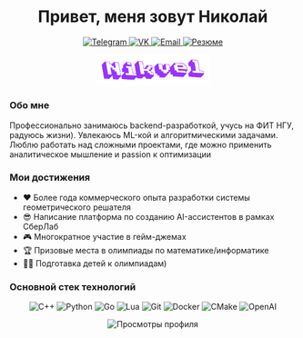
<h1 align="center">Привет, меня зовут Николай</h1>
<p align="center">
  <a href="https://t.me/Nikvel1">
    <img src="https://img.shields.io/badge/Telegram-2CA5E0?style=for-the-badge&logo=telegram&logoColor=white" alt="Telegram"/>
  </a>
  <a href="https://vk.com/nikvel1">
    <img src="https://img.shields.io/badge/ВКонтакте-0077FF?style=for-the-badge&logo=vk&logoColor=white" alt="VK"/>
  </a>
  <a href="mailto:n.solomennikov@g.nsu.ru">
    <img src="https://img.shields.io/badge/n.solomennikov@g.nsu.ru-D14836?style=for-the-badge&logo=gmail&logoColor=white" alt="Email">
  </a>
  <a href="/docs/Соломенников Николай - резюме.pdf">
    <img src="https://img.shields.io/badge/Резюме-4285F4?style=for-the-badge&logo=adobe-acrobat-reader&logoColor=white" alt="Резюме">
  </a>
</p>

<div align="center">
  <img src="/nikvel.gif?raw=true" alt="Анимированный никнейм" width="200"/>
</div>

### **Обо мне**
Профессионально занимаюсь backend-разработкой, учусь на ФИТ НГУ, радуюсь жизни). Увлекаюсь ML-кой и алгоритмическими задачами. Люблю работать над сложными проектами, где можно применить аналитическое мышление и passion к оптимизации

### **Мои достижения**
- ❤️ Более года коммерческого опыта разработки системы геометрического решателя
- 😎 Написание платформа по созданию AI-ассистентов в рамках СберЛаб
- 🎮 Многократное участие в гейм-джемах
- 🏆 Призовые места в олимпиады по математике/информатике
- 🧑‍🏫 Подготавка детей к олимпиадам)

### **Основной стек технологий**
<!-- Значки можно найти на https://shields.io/ или https://simpleicons.org/ -->
<p align="center">
  <img src="https://img.shields.io/badge/C++-00599C?style=for-the-badge&logo=c%2B%2B&logoColor=white" alt="C++"/>
  <img src="https://img.shields.io/badge/Python-3776AB?style=for-the-badge&logo=python&logoColor=white" alt="Python"/>
  <img src="https://img.shields.io/badge/Go-00ADD8?style=for-the-badge&logo=go&logoColor=white" alt="Go"/>
  <img src="https://img.shields.io/badge/Lua-2C2D72?style=for-the-badge&logo=lua&logoColor=white" alt="Lua"/>
  <img src="https://img.shields.io/badge/Git-F05032?style=for-the-badge&logo=git&logoColor=white" alt="Git"/>
  <img src="https://img.shields.io/badge/Docker-2496ED?style=for-the-badge&logo=docker&logoColor=white" alt="Docker"/>
  <img src="https://img.shields.io/badge/CMake-064F8C?style=for-the-badge&logo=cmake&logoColor=white" alt="CMake"/>
  <img src="https://img.shields.io/badge/OpenAI-412991?style=for-the-badge&logo=openai&logoColor=white" alt="OpenAI"/>
</p>

<p align="center">
  <img src="https://komarev.com/ghpvc/?username=Nikvel&style=flat-square&color=blue" alt="Просмотры профиля"/>
</p>

